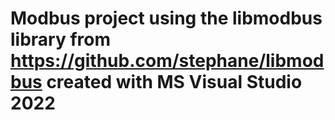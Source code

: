 # Modbus project using the libmodbus library from https://github.com/stephane/libmodbus created with MS Visual Studio 2022